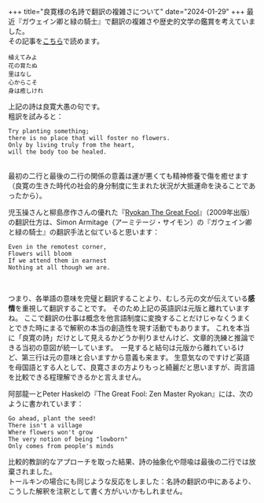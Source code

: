 +++
title="良寛様の名詩で翻訳の複雑さについて"
date="2024-01-29"
+++
最近『ガウェイン卿と緑の騎士』で翻訳の複雑さや歴史的文学の鑑賞を考えていました。  
その記事を[こちら](../gawain)で読めます。
```
植えてみよ 
花の育たぬ　
里はなし　
心からこそ　
身は癒しけれ
```
上記の詩は良寛大愚の句です。  
粗訳を試みると：

```
Try planting something;
there is no place that will foster no flowers.
Only by living truly from the heart,
will the body too be healed. 
```
<br>
最初の二行と最後の二行の関係の意義は運が悪くても精神修養で傷を癒せます（良寛の生きた時代の社会的身分制度に生まれた状況が大抵運命を決ることであったから）。

児玉操さんと柳島彦作さんの優れた『[Ryokan The Great Fool](http://blog.livedoor.jp/teramotoshouhou/archives/51915564.html)』（2009年出版）の翻訳仕方は、Simon Armitage（アーミテージ・サイモン）の『ガウェイン卿と緑の騎士』の翻訳手法と似ていると思います：  

```
Even in the remotest corner,
Flowers will bloom
If we attend them in earnest
Nothing at all though we are.
```
<br>

つまり、各単語の意味を完璧と翻訳することより、むしろ元の文が伝えている**感情**を重視して翻訳することです。
そのため上記の英語訳は元版と離れていますね。 ここで翻訳の仕事は概念を他言語制度に変換することだけじゃなくうまくとできた時にまるで解釈の本当の創造性を現す活動でもあります。 これを本当に「良寛の詩」だけとして見えるかどうか判りませんけど、文章的洗練と推論できる当初の意図が統一しています。　一見すると結句は元版から離れているけど、第三行は元の意味と合いますから意義も来ます。 生意気なのですけど英語を母国語とする人として、良寛さまの方よりもっと綺麗だと思いますが、両言語を比較できる程理解できるかと言えません。

阿部龍一とPeter Haskelの『The Great Fool: Zen Master Ryokan』には、次のように書かれています：
```
Go ahead, plant the seed!
There isn't a village
Where flowers won't grow
The very notion of being "lowborn"
Only comes from people's minds
```
比較的教訓的なアプローチを取った結果、詩の抽象化や隠喩は最後の二行では放棄されました。  
トールキンの場合にも同じような反応をしました：名詩の翻訳の中にあるより、こうした解釈を注釈として書く方がいいかもしれません。  